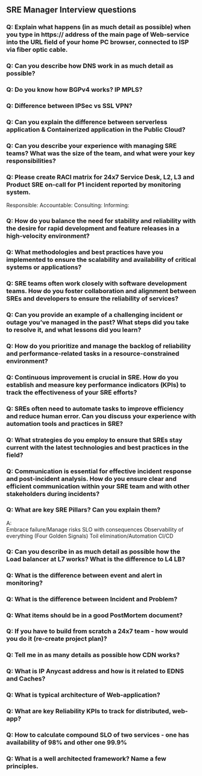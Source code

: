 

## SRE Manager Interview questions

### Q: Explain what happens (in as much detail as possible) when you type in https:// address of the main page of Web-service into the URL field of  your home PC browser, connected to ISP via fiber optic cable.


### Q: Can you describe how DNS work in as much detail as possible?


### Q: Do you know how BGPv4 works? IP MPLS?


### Q: Difference between IPSec vs SSL VPN? 


### Q: Can you explain the difference between serverless application & Containerized application in the Public Cloud?

### Q: Can you describe your experience with managing SRE teams? What was the size of the team, and what were your key responsibilities?

### Q: Please create RACI matrix for 24x7 Service Desk, L2, L3 and Product SRE on-call  for P1 incident reported by monitoring system.
Responsible: 
Accountable:
Consulting:
Informing:


### Q: How do you balance the need for stability and reliability with the desire for rapid development and feature releases in a high-velocity environment?


### Q: What methodologies and best practices have you implemented to ensure the scalability and availability of critical systems or applications?


### Q: SRE teams often work closely with software development teams. How do you foster collaboration and alignment between SREs and developers to ensure the reliability of services?


### Q: Can you provide an example of a challenging incident or outage you’ve managed in the past? What steps did you take to resolve it, and what lessons did you learn?


### Q: How do you prioritize and manage the backlog of reliability and performance-related tasks in a resource-constrained environment?


### Q: Continuous improvement is crucial in SRE. How do you establish and measure key performance indicators (KPIs) to track the effectiveness of your SRE efforts?


### Q: SREs often need to automate tasks to improve efficiency and reduce human error. Can you discuss your experience with automation tools and practices in SRE?


### Q: What strategies do you employ to ensure that SREs stay current with the latest technologies and best practices in the field?


### Q: Communication is essential for effective incident response and post-incident analysis. How do you ensure clear and efficient communication within your SRE team and with other stakeholders during incidents?

### Q: What are key SRE Pillars? Can you explain them?
A:  
Embrace failure/Manage risks
SLO with consequences
Observability of everything (Four Golden Signals)
Toil elimination/Automation
CI/CD

### Q: Can you describe in as much detail as possible  how the Load balancer at L7 works? What is the difference to L4 LB?


### Q: What is the difference between event and alert in monitoring?


### Q: What is the difference between Incident and Problem?


### Q: What items should be in a good PostMortem document?


### Q: If you have to build  from scratch a 24x7 team - how would you do it (re-create project plan)?


### Q: Tell me in as many details as possible how CDN works? 

### Q: What is IP Anycast address and how is it related to EDNS and Caches?


### Q: What is typical architecture of Web-application?


### Q: What are key Reliability KPIs to track for distributed, web-app?


### Q: How to calculate compound SLO of two services - one has availability of 98% and other one 99.9%


### Q: What is a well architected framework? Name a few principles.



